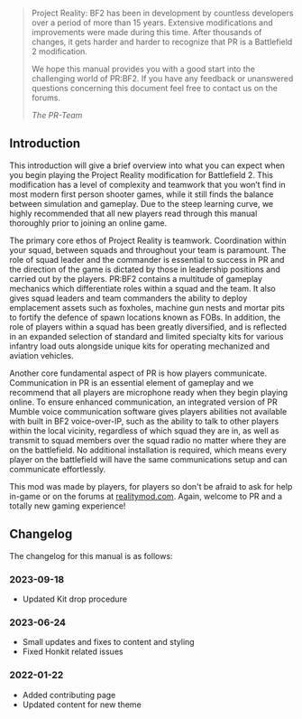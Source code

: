 > Project Reality: BF2 has been in development by countless developers over a period of more than 15 years. Extensive modifications and improvements were made during this time.
> After thousands of changes, it gets harder and harder to recognize that PR is a Battlefield 2 modification.
> 
> We hope this manual provides you with a good start into the challenging world of PR:BF2.
> If you have any feedback or unanswered questions concerning this document feel free to contact us on the forums.
>
> _The PR-Team_

## Introduction

This introduction will give a brief overview into what you can expect when you begin playing the Project Reality modification for Battlefield 2. This modification has a level of complexity and teamwork that you won’t find in most modern first person shooter games, while it still finds the balance between simulation and gameplay. Due to the steep learning curve, we highly recommended that all new players read through this manual thoroughly prior to joining an online game.

The primary core ethos of Project Reality is teamwork. Coordination within your squad, between squads and throughout your team is paramount. The role of squad leader and the commander is essential to success in PR and the direction of the game is dictated by those in leadership positions and carried out by the players. PR:BF2 contains a multitude of gameplay mechanics which differentiate roles within a squad and the team. It also gives squad leaders and team commanders the ability to deploy emplacement assets such as foxholes, machine gun nests and mortar pits to fortify the defence of spawn locations known as FOBs. In addition, the role of players within a squad has been greatly diversified, and is reflected in an expanded selection of standard and limited specialty kits for various infantry load outs alongside unique kits for operating mechanized and aviation vehicles.

Another core fundamental aspect of PR is how players communicate. Communication in PR is an essential element of gameplay and we recommend that all players are microphone ready when they begin playing online. To ensure enhanced communication, an integrated version of PR Mumble voice communication software gives players abilities not available with built in BF2 voice-over-IP, such as the ability to talk to other players within the local vicinity, regardless of which squad they are in, as well as transmit to squad members over the squad radio no matter where they are on the battlefield. No additional installation is required, which means every player on the battlefield will have the same communications setup and can communicate effortlessly.

This mod was made by players, for players so don't be afraid to ask for help in-game or on the forums at [realitymod.com](https://www.realitymod.com/forum/forumdisplay.php?f=27). Again, welcome to PR and a totally new gaming experience!

## Changelog
The changelog for this manual is as follows:

### 2023-09-18
- Updated Kit drop procedure

### 2023-06-24
- Small updates and fixes to content and styling
- Fixed Honkit related issues

### 2022-01-22
- Added contributing page
- Updated content for new theme